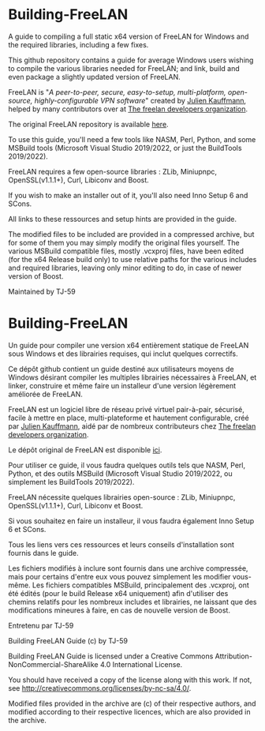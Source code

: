 # Building-FreeLAN
A guide to compiling a full static x64 version of FreeLAN for Windows and the required libraries, including a few fixes.

This github repository contains a guide for average Windows users wishing to compile the various libraries
needed for FreeLAN; and link, build and even package a slightly updated version of FreeLAN.

FreeLAN is "_A peer-to-peer, secure, easy-to-setup, multi-platform, open-source, highly-configurable VPN software_"
created by [Julien Kauffmann](https://github.com/ereOn), helped by many contributors over at [The freelan developers organization](https://github.com/freelan-developers).

The original FreeLAN repository is available [here](https://github.com/freelan-developers/freelan).

To use this guide, you'll need a few tools like NASM, Perl, Python, and some MSBuild tools
(Microsoft Visual Studio 2019/2022, or just the BuildTools 2019/2022).

FreeLAN requires a few open-source libraries :
ZLib, Miniupnpc, OpenSSL(v1.1.1+), Curl, Libiconv and Boost.

If you wish to make an installer out of it, you'll also need Inno Setup 6 and SCons.

All links to these ressources and setup hints are provided in the guide.

The modified files to be included are provided in a compressed archive, but for some of them you may simply modify the original files yourself.
The various MSBuild compatible files, mostly .vcxproj files, have been edited (for the x64 Release build only) to use relative paths for the various 
includes and required libraries, leaving only minor editing to do, in case of newer version of Boost.

Maintained by TJ-59


# Building-FreeLAN
Un guide pour compiler une version x64 entièrement statique de FreeLAN sous Windows et des librairies requises, qui inclut quelques correctifs.

Ce dépôt github contient un guide destiné aux utilisateurs moyens de Windows désirant compiler les multiples librairies nécessaires à FreeLAN,
et linker, construire et même faire un installeur d'une version légèrement améliorée de FreeLAN.

FreeLAN est un logiciel libre de réseau privé virtuel pair-à-pair, sécurisé, facile à mettre en place, multi-plateforme et hautement configurable,
créé par [Julien Kauffmann](https://github.com/ereOn), aidé par de nombreux contributeurs chez [The freelan developers organization](https://github.com/freelan-developers).

Le dépôt original de FreeLAN est disponible [ici](https://github.com/freelan-developers/freelan).

Pour utiliser ce guide, il vous faudra quelques outils tels que NASM, Perl, Python, et des outils MSBuild
(Microsoft Visual Studio 2019/2022, ou simplement les BuildTools 2019/2022).

FreeLAN nécessite quelques librairies open-source :
ZLib, Miniupnpc, OpenSSL(v1.1.1+), Curl, Libiconv et Boost.

Si vous souhaitez en faire un installeur, il vous faudra également Inno Setup 6 et SCons.

Tous les liens vers ces ressources et leurs conseils d'installation sont fournis dans le guide.

Les fichiers modifiés à inclure sont fournis dans une archive compressée, mais pour certains d'entre eux vous pouvez simplement les modifier vous-même.
Les fichiers compatibles MSBuild, principalement des .vcxproj, ont été édités (pour le build Release x64 uniquement) afin d'utiliser des chemins relatifs
pour les nombreux includes et librairies, ne laissant que des modifications mineures à faire, en cas de nouvelle version de Boost.

Entretenu par TJ-59


Building FreeLAN Guide (c) by TJ-59

Building FreeLAN Guide is licensed under a Creative Commons Attribution-NonCommercial-ShareAlike 4.0 International License.

You should have received a copy of the license along with this work. If not, see http://creativecommons.org/licenses/by-nc-sa/4.0/.

Modified files provided in the archive are (c) of their respective authors, and modified according to their respective licences,
which are also provided in the archive.
